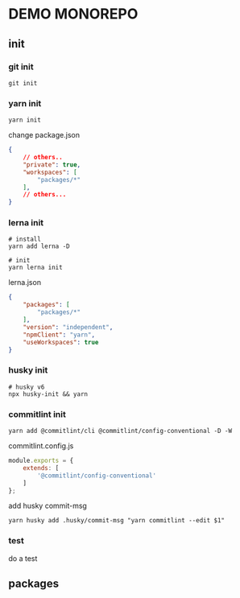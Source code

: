# DEMO MONOREPO

## init

### git init

```shell
git init
```

### yarn init

```shell
yarn init
```

change package.json

```json
{
    // others..
    "private": true,
    "workspaces": [
        "packages/*"
    ],
    // others...
}
```

### lerna init

```shell
# install
yarn add lerna -D

# init
yarn lerna init
```

lerna.json

```json
{
    "packages": [
        "packages/*"
    ],
    "version": "independent",
    "npmClient": "yarn",
    "useWorkspaces": true
}
```

### husky init

```shell
# husky v6
npx husky-init && yarn
```

### commitlint init

```shell
yarn add @commitlint/cli @commitlint/config-conventional -D -W
```

commitlint.config.js

```js
module.exports = {
    extends: [
        '@commitlint/config-conventional'
    ]
};

```

add husky commit-msg

```shell
yarn husky add .husky/commit-msg "yarn commitlint --edit $1"
```

### test

do a test

## packages
